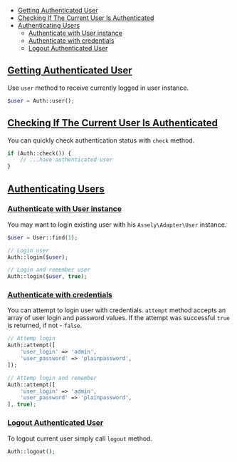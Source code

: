 - [Getting Authenticated User](#getting-authenticated-user)
- [Checking If The Current User Is Authenticated](#checking-if-the-current-user-is-authenticated)
- [Authenticating Users](#authenticating-users)
    + [Authenticate with User instance](#authenticate-with-user-instance)
    + [Authenticate with credentials](#authenticate-with-credentials)
    + [Logout Authenticated User](#logout-authenticated-user)


<a name="getting-authenticated-user"></a>
## [Getting Authenticated User](#getting-authenticated-user)

Use `user` method to receive currently logged in user instance.

```php
$user = Auth::user();
```

<a name="checking-if-the-current-user-is-authenticated"></a>
## [Checking If The Current User Is Authenticated](#checking-if-the-current-user-is-authenticated)

You can quickly check authentication status with `check` method.

```php
if (Auth::check()) {
    // ...have authenticated user
}
```

<a name="authenticating-users"></a>
## [Authenticating Users](#authenticating-users)

<a name="authenticate-with-user-instance"></a>
### [Authenticate with User instance](#authenticate-with-user-instance)

You may want to login existing user with his `Assely\Adapter\User` instance.

```php
$user = User::find(1);

// Login user
Auth::login($user);

// Login and remember user
Auth::login($user, true);
```

<a name="authenticate-with-credentials"></a>
### [Authenticate with credentials](#authenticate-with-credentials)

You can attempt to login user with credentials. `attempt` method accepts an array of user login and password values. If the attempt was successful `true` is returned, if not - `false`.

```php
// Attemp login
Auth::attempt([
    'user_login' => 'admin',
    'user_password' => 'plainpassword',
]);

// Attemp login and remember
Auth::attempt([
    'user_login' => 'admin',
    'user_password' => 'plainpassword',
], true);
```

<a name="logout-authenticated-user"></a>
### [Logout Authenticated User](#logout-authenticated-user)

To logout current user simply call `logout` method.

```php
Auth::logout();
```
